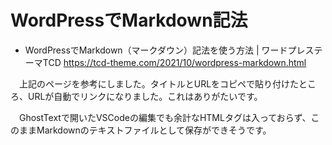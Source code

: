 # WordPressでMarkdown記法

- WordPressでMarkdown（マークダウン）記法を使う方法 | ワードプレステーマTCD https://tcd-theme.com/2021/10/wordpress-markdown.html  

　上記のページを参考にしました。タイトルとURLをコピペで貼り付けたところ、URLが自動でリンクになりました。これはありがたいです。
 
 　GhostTextで開いたVSCodeの編集でも余計なHTMLタグは入っておらず、このままMarkdownのテキストファイルとして保存ができそうです。

 
